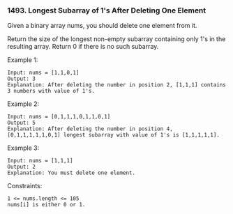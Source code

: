 ### 1493. Longest Subarray of 1's After Deleting One Element

Given a binary array nums, you should delete one element from it.

Return the size of the longest non-empty subarray containing only 1's in the resulting array. Return 0 if there is no such subarray.



Example 1:

    Input: nums = [1,1,0,1]
    Output: 3
    Explanation: After deleting the number in position 2, [1,1,1] contains 3 numbers with value of 1's.

Example 2:

    Input: nums = [0,1,1,1,0,1,1,0,1]
    Output: 5
    Explanation: After deleting the number in position 4, [0,1,1,1,1,1,0,1] longest subarray with value of 1's is [1,1,1,1,1].

Example 3:

    Input: nums = [1,1,1]
    Output: 2
    Explanation: You must delete one element.



Constraints:

    1 <= nums.length <= 105
    nums[i] is either 0 or 1.
